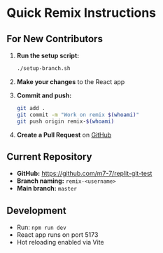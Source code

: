 
# Quick Remix Instructions

## For New Contributors

1. **Run the setup script:**
   ```bash
   ./setup-branch.sh
   ```

2. **Make your changes** to the React app

3. **Commit and push:**
   ```bash
   git add .
   git commit -m "Work on remix $(whoami)"
   git push origin remix-$(whoami)
   ```

4. **Create a Pull Request** on [GitHub](https://github.com/m7-7/replit-git-test)

## Current Repository
- **GitHub:** https://github.com/m7-7/replit-git-test
- **Branch naming:** `remix-<username>`
- **Main branch:** `master`

## Development
- Run: `npm run dev`
- React app runs on port 5173
- Hot reloading enabled via Vite
